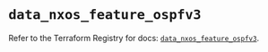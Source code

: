 # `data_nxos_feature_ospfv3`

Refer to the Terraform Registry for docs: [`data_nxos_feature_ospfv3`](https://registry.terraform.io/providers/ciscodevnet/nxos/0.5.10/docs/data-sources/feature_ospfv3).
